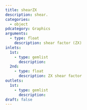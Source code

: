 ```yaml
---
title: shearZX
description: shear.
categories:
  - object
pdcategory: Graphics
arguments:
  - type: float
    description: shear factor (ZX)
inlets:
  1st:
    - type: gemlist
      description:
  2nd:
    - type: float
      description: ZX shear factor
outlets:
  1st:
    - type: gemlist
      description:
draft: false
---
```

